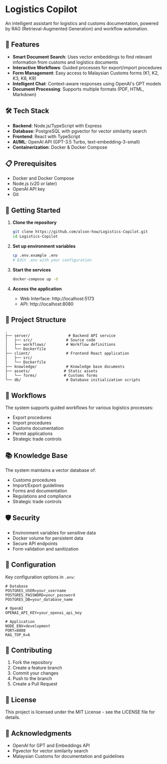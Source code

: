 # Logistics Copilot

An intelligent assistant for logistics and customs documentation, powered by RAG (Retrieval-Augmented Generation) and workflow automation.

## 🌟 Features

- **Smart Document Search**: Uses vector embeddings to find relevant information from customs and logistics documents
- **Interactive Workflows**: Guided processes for export/import procedures
- **Form Management**: Easy access to Malaysian Customs forms (K1, K2, K3, K8, K9)
- **Intelligent Chat**: Context-aware responses using OpenAI's GPT models
- **Document Processing**: Supports multiple formats (PDF, HTML, Markdown)

## 🛠 Tech Stack

- **Backend**: Node.js/TypeScript with Express
- **Database**: PostgreSQL with pgvector for vector similarity search
- **Frontend**: React with TypeScript
- **AI/ML**: OpenAI API (GPT-3.5 Turbo, text-embedding-3-small)
- **Containerization**: Docker & Docker Compose

## 📋 Prerequisites

- Docker and Docker Compose
- Node.js (v20 or later)
- OpenAI API key
- Git

## 🚀 Getting Started

1. **Clone the repository**
   ```bash
   git clone https://github.com/alson-how/Logistics-Copilot.git
   cd Logistics-Copilot
   ```

2. **Set up environment variables**
   ```bash
   cp .env.example .env
   # Edit .env with your configuration
   ```

3. **Start the services**
   ```bash
   docker-compose up -d
   ```

4. **Access the application**
   - Web Interface: http://localhost:5173
   - API: http://localhost:8080

## 📁 Project Structure

```
.
├── server/                 # Backend API service
│   ├── src/               # Source code
│   ├── workflows/         # Workflow definitions
│   └── Dockerfile        
├── client/                # Frontend React application
│   ├── src/              
│   └── Dockerfile
├── knowledge/             # Knowledge base documents
├── assets/               # Static assets
│   └── forms/            # Customs forms
└── db/                    # Database initialization scripts
```

## 🔄 Workflows

The system supports guided workflows for various logistics processes:

- Export procedures
- Import procedures
- Customs documentation
- Permit applications
- Strategic trade controls

## 📚 Knowledge Base

The system maintains a vector database of:
- Customs procedures
- Import/Export guidelines
- Forms and documentation
- Regulations and compliance
- Strategic trade controls

## 🛡 Security

- Environment variables for sensitive data
- Docker volume for persistent data
- Secure API endpoints
- Form validation and sanitization

## 🔧 Configuration

Key configuration options in `.env`:

```env
# Database
POSTGRES_USER=your_username
POSTGRES_PASSWORD=your_password
POSTGRES_DB=your_database_name

# OpenAI
OPENAI_API_KEY=your_openai_api_key

# Application
NODE_ENV=development
PORT=8080
RAG_TOP_K=6
```

## 🤝 Contributing

1. Fork the repository
2. Create a feature branch
3. Commit your changes
4. Push to the branch
5. Create a Pull Request

## 📄 License

This project is licensed under the MIT License - see the LICENSE file for details.

## 🙏 Acknowledgments

- OpenAI for GPT and Embeddings API
- Pgvector for vector similarity search
- Malaysian Customs for documentation and guidelines